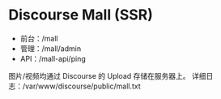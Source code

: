 # Discourse Mall (SSR)

- 前台：/mall
- 管理：/mall/admin
- API：/mall-api/ping

图片/视频均通过 Discourse 的 Upload 存储在服务器上。
详细日志：/var/www/discourse/public/mall.txt
